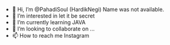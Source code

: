- 👋 Hi, I’m @PahadiSoul (HardikNegi) Name was not available.
- 👀 I’m interested in let it be secret
- 🌱 I’m currently learning JAVA
- 💞️ I’m looking to collaborate on ...
- 📫 How to reach me Instagram

<!---
PahadiSoul/PahadiSoul is a ✨ special ✨ repository because its `README.md` (this file) appears on your GitHub profile.
You can click the Preview link to take a look at your changes.
--->
